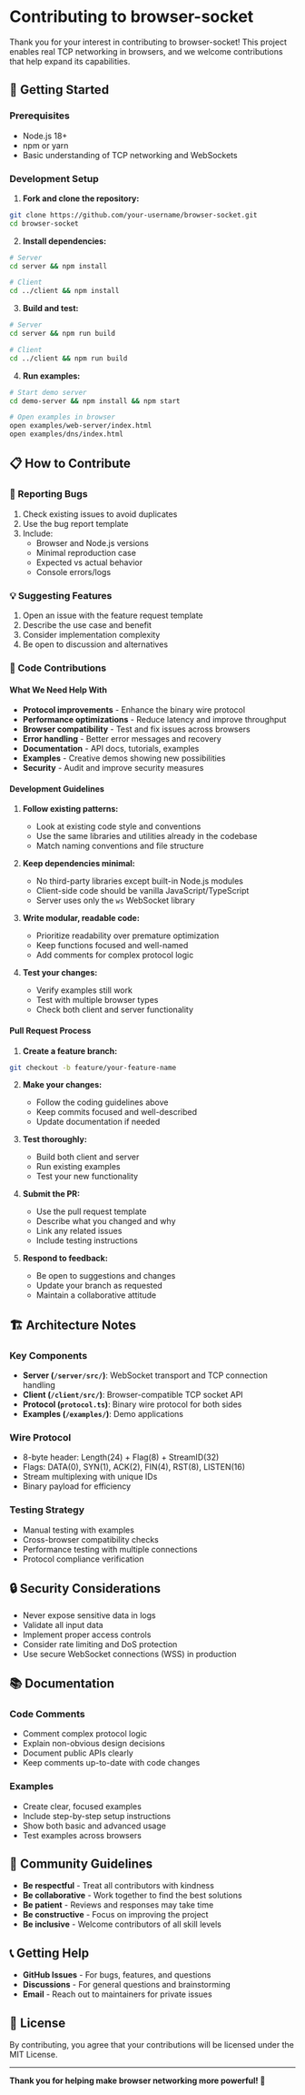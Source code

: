 # Contributing to browser-socket

Thank you for your interest in contributing to browser-socket! This project enables real TCP networking in browsers, and we welcome contributions that help expand its capabilities.

## 🚀 Getting Started

### Prerequisites

- Node.js 18+ 
- npm or yarn
- Basic understanding of TCP networking and WebSockets

### Development Setup

1. **Fork and clone the repository:**
```bash
git clone https://github.com/your-username/browser-socket.git
cd browser-socket
```

2. **Install dependencies:**
```bash
# Server
cd server && npm install

# Client
cd ../client && npm install
```

3. **Build and test:**
```bash
# Server
cd server && npm run build

# Client  
cd ../client && npm run build
```

4. **Run examples:**
```bash
# Start demo server
cd demo-server && npm install && npm start

# Open examples in browser
open examples/web-server/index.html
open examples/dns/index.html
```

## 📋 How to Contribute

### 🐛 Reporting Bugs

1. Check existing issues to avoid duplicates
2. Use the bug report template
3. Include:
   - Browser and Node.js versions
   - Minimal reproduction case
   - Expected vs actual behavior
   - Console errors/logs

### 💡 Suggesting Features

1. Open an issue with the feature request template
2. Describe the use case and benefit
3. Consider implementation complexity
4. Be open to discussion and alternatives

### 🔧 Code Contributions

#### What We Need Help With

- **Protocol improvements** - Enhance the binary wire protocol
- **Performance optimizations** - Reduce latency and improve throughput  
- **Browser compatibility** - Test and fix issues across browsers
- **Error handling** - Better error messages and recovery
- **Documentation** - API docs, tutorials, examples
- **Examples** - Creative demos showing new possibilities
- **Security** - Audit and improve security measures

#### Development Guidelines

1. **Follow existing patterns:**
   - Look at existing code style and conventions
   - Use the same libraries and utilities already in the codebase
   - Match naming conventions and file structure

2. **Keep dependencies minimal:**
   - No third-party libraries except built-in Node.js modules
   - Client-side code should be vanilla JavaScript/TypeScript
   - Server uses only the `ws` WebSocket library

3. **Write modular, readable code:**
   - Prioritize readability over premature optimization
   - Keep functions focused and well-named
   - Add comments for complex protocol logic

4. **Test your changes:**
   - Verify examples still work
   - Test with multiple browser types
   - Check both client and server functionality

#### Pull Request Process

1. **Create a feature branch:**
```bash
git checkout -b feature/your-feature-name
```

2. **Make your changes:**
   - Follow the coding guidelines above
   - Keep commits focused and well-described
   - Update documentation if needed

3. **Test thoroughly:**
   - Build both client and server
   - Run existing examples
   - Test your new functionality

4. **Submit the PR:**
   - Use the pull request template
   - Describe what you changed and why
   - Link any related issues
   - Include testing instructions

5. **Respond to feedback:**
   - Be open to suggestions and changes
   - Update your branch as requested
   - Maintain a collaborative attitude

## 🏗 Architecture Notes

### Key Components

- **Server (`/server/src/`)**: WebSocket transport and TCP connection handling
- **Client (`/client/src/`)**: Browser-compatible TCP socket API
- **Protocol (`protocol.ts`)**: Binary wire protocol for both sides
- **Examples (`/examples/`)**: Demo applications

### Wire Protocol

- 8-byte header: Length(24) + Flag(8) + StreamID(32)
- Flags: DATA(0), SYN(1), ACK(2), FIN(4), RST(8), LISTEN(16)
- Stream multiplexing with unique IDs
- Binary payload for efficiency

### Testing Strategy

- Manual testing with examples
- Cross-browser compatibility checks
- Performance testing with multiple connections
- Protocol compliance verification

## 🔒 Security Considerations

- Never expose sensitive data in logs
- Validate all input data
- Implement proper access controls
- Consider rate limiting and DoS protection
- Use secure WebSocket connections (WSS) in production

## 📚 Documentation

### Code Comments

- Comment complex protocol logic
- Explain non-obvious design decisions  
- Document public APIs clearly
- Keep comments up-to-date with code changes

### Examples

- Create clear, focused examples
- Include step-by-step setup instructions
- Show both basic and advanced usage
- Test examples across browsers

## 🤝 Community Guidelines

- **Be respectful** - Treat all contributors with kindness
- **Be collaborative** - Work together to find the best solutions
- **Be patient** - Reviews and responses may take time
- **Be constructive** - Focus on improving the project
- **Be inclusive** - Welcome contributors of all skill levels

## 📞 Getting Help

- **GitHub Issues** - For bugs, features, and questions
- **Discussions** - For general questions and brainstorming
- **Email** - Reach out to maintainers for private issues

## 📄 License

By contributing, you agree that your contributions will be licensed under the MIT License.

---

**Thank you for helping make browser networking more powerful! 🚀**